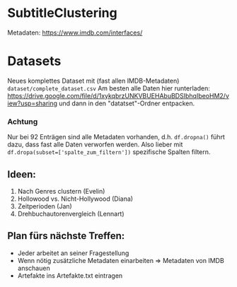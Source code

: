 # SubtitleClustering

Metadaten: https://www.imdb.com/interfaces/

# Datasets

Neues komplettes Dataset mit (fast allen IMDB-Metadaten) ```dataset/complete_dataset.csv```
Am besten alle Daten hier runterladen: https://drive.google.com/file/d/1xykqbrzUNKVBUEHAbuBDSIbhqIbeoHM2/view?usp=sharing und dann in den "datatset"-Ordner entpacken. 

### Achtung

Nur bei 92 Enträgen sind alle Metadaten vorhanden, d.h. ```df.dropna()``` führt dazu, dass fast alle Daten verworfen werden.
Also lieber mit ```df.dropa(subset=['spalte_zum_filtern'])``` spezifische Spalten filtern.

## Ideen:

1. Nach Genres clustern (Evelin)
2. Hollowood vs. Nicht-Hollywood (Diana)
3. Zeitperioden (Jan) 
4. Drehbuchautorenvergleich (Lennart)

## Plan fürs nächste Treffen:

* Jeder arbeitet an seiner Fragestellung
* Wenn nötig zusätzliche Metadaten einarbeiten => Metadaten von IMDB anschauen 
* Artefakte ins Artefakte.txt eintragen
